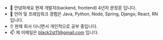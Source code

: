 - 👋 안녕하세요 현재 개발자(backend, frontend) 4년차 문정훈 입니다.
- 👀 언어 및 프레임워크 경험은 Java, Python, Node, Spring, Django, React, RN 입니다.
- ⏰ 현재 회사 다니면서 개인적으로 공부 중입니다. 
- 📫 제 이메일은 black2st11@gmail.com 입니다.



<!---
black2st11/black2st11 is a ✨ special ✨ repository because its `README.md` (this file) appears on your GitHub profile.
You can click the Preview link to take a look at your changes.
--->
